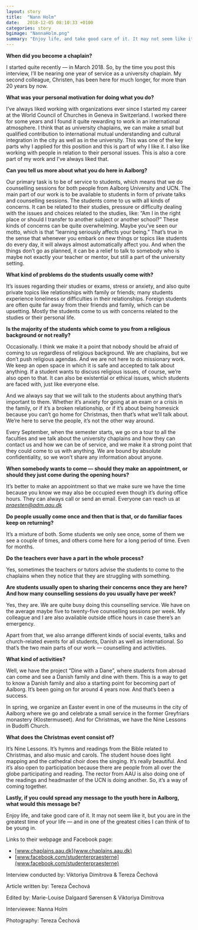 ```yaml
---
layout: story
title:  "Nann Holm"
date:   2018-12-05 08:10:33 +0100
categories: story
bgimage: "NannaHolm.png"
summary: "Enjoy life, and take good care of it. It may not seem like it, but you are in the greatest time of your life — and in one of the greatest cities I can think of to be young in."
---
```

**When did you become a chaplain?**

I started quite recently — in March 2018. So, by the time you post this interview, I’ll be nearing one year of service as a university chaplain. My second colleague, Christen, has been here for much longer, for more than 20 years by now.

**What was your personal motivation for doing what you do?**

I’ve always liked working with organizations ever since I started my career at the World Council of Churches in Geneva in Switzerland. I worked there for some years and I found it quite rewarding to work in an international atmosphere. I think that as university chaplains, we can make a small but qualified contribution to international mutual understanding and cultural integration in the city as well as in the university. This was one of the key parts why I applied for this position and this is part of why I like it. I also like working with people in relation to their personal issues. This is also a core part of my work and I’ve always liked that.

**Can you tell us more about what you do here in Aalborg?**

Our primary task is to be of service to students, which means that we do counselling sessions for both people from Aalborg University and UCN. The main part of our work is to be available to students in form of private talks and counselling sessions. The students come to us with all kinds of concerns. It can be related to their studies, pressure or difficulty dealing with the issues and choices related to the studies, like: “Am I in the right place or should I transfer to another subject or another school?”
These kinds of concerns can be quite overwhelming. Maybe you’ve seen our motto, which is that “learning seriously affects your being.” That’s true in the sense that whenever you embark on new things or topics like students do every day, it will always almost automatically affect you. And when the things don’t go as planned, it can be a relief to talk to somebody who is maybe not exactly your teacher or mentor, but still a part of the university setting.

**What kind of problems do the students usually come with?**

It’s issues regarding their studies or exams, stress or anxiety, and also quite private topics like relationships with family or friends; many students experience loneliness or difficulties in their relationships. Foreign students are often quite far away from their friends and family, which can be upsetting. Mostly the students come to us with concerns related to the studies or their personal life.

**Is the majority of the students which come to you from a religious background or not really?**

Occasionally. I think we make it a point that nobody should be afraid of coming to us regardless of religious background. We are chaplains, but we don’t push religious agendas. And we are not here to do missionary work. We keep an open space in which it is safe and accepted to talk about anything. If a student wants to discuss religious issues, of course, we’re also open to that. It can also be existential or ethical issues, which students are faced with, just like everyone else.

And we always say that we will talk to the students about anything that’s important to them. Whether it’s anxiety for going at an exam or a crisis in the family, or if it’s a broken relationship, or if it’s about being homesick because you can’t go home for Christmas, then that’s what we’ll talk about. We’re here to serve the people, it’s not the other way around.

Every September, when the semester starts, we go on a tour to all the faculties and we talk about the university chaplains and how they can contact us and how we can be of service, and we make it a strong point that they could come to us with anything. We are bound by absolute confidentiality, so we won’t share any information about anyone.

**When somebody wants to come — should they make an appointment, or should they just come during the opening hours?**

It’s better to make an appointment so that we make sure we have the time because you know we may also be occupied even though it’s during office hours. They can always call or send an email. Everyone can reach us at *praesten@adm.aau.dk*

**Do people usually come once and then that is that, or do familiar faces keep on returning?**

It’s a mixture of both. Some students we only see once, some of them we see a couple of times, and others come here for a long period of time. Even for months.

**Do the teachers ever have a part in the whole process?**

Yes, sometimes the teachers or tutors advise the students to come to the chaplains when they notice that they are struggling with something.

**Are students usually open to sharing their concerns once they are here? And how many counselling sessions do you usually have per week?**

Yes, they are. We are quite busy doing this counselling service. We have on the average maybe five to twenty-five counselling sessions per week. My colleague and I are also available outside office hours in case there’s an emergency.

Apart from that, we also arrange different kinds of social events, talks and church-related events for all students, Danish as well as international. So that’s the two main parts of our work — counselling and activities.

**What kind of activities?**

Well, we have the project “Dine with a Dane”, where students from abroad can come and see a Danish family and dine with them. This is a way to get to know a Danish family and also a starting point for becoming part of Aalborg. It’s been going on for around 4 years now. And that’s been a success.

In spring, we organize an Easter event in one of the museums in the city of Aalborg where we go and celebrate a small service in the former Greyfriars monastery (Klostermuseet). And for Christmas, we have the Nine Lessons in Budolfi Church.

**What does the Christmas event consist of?**

It’s Nine Lessons. It’s hymns and readings from the Bible related to Christmas, and also music and carols. The student house does light mapping and the cathedral choir does the singing. It’s really beautiful. And it’s also open to participation because there are people from all over the globe participating and reading. The rector from AAU is also doing one of the readings and headmaster of the UCN is doing another. So, it’s a way of coming together.

**Lastly, if you could spread any message to the youth here in Aalborg, what would this message be?**

Enjoy life, and take good care of it. It may not seem like it, but you are in the greatest time of your life — and in one of the greatest cities I can think of to be young in.

Links to their webpage and Facebook page:
- [www.chaplains.aau.dk](www.chaplains.aau.dk)
- [www.facebook.com/studenterpraesterne](www.facebook.com/studenterpraesterne)

Interview conducted by: Viktoriya Dimitrova & Tereza Čechová

Article written by: Tereza Čechová

Edited by: Marie-Louise Dalgaard Sørensen & Viktoriya Dimitrova

Interviewee: Nanna Holm

Photography: Tereza Čechová
